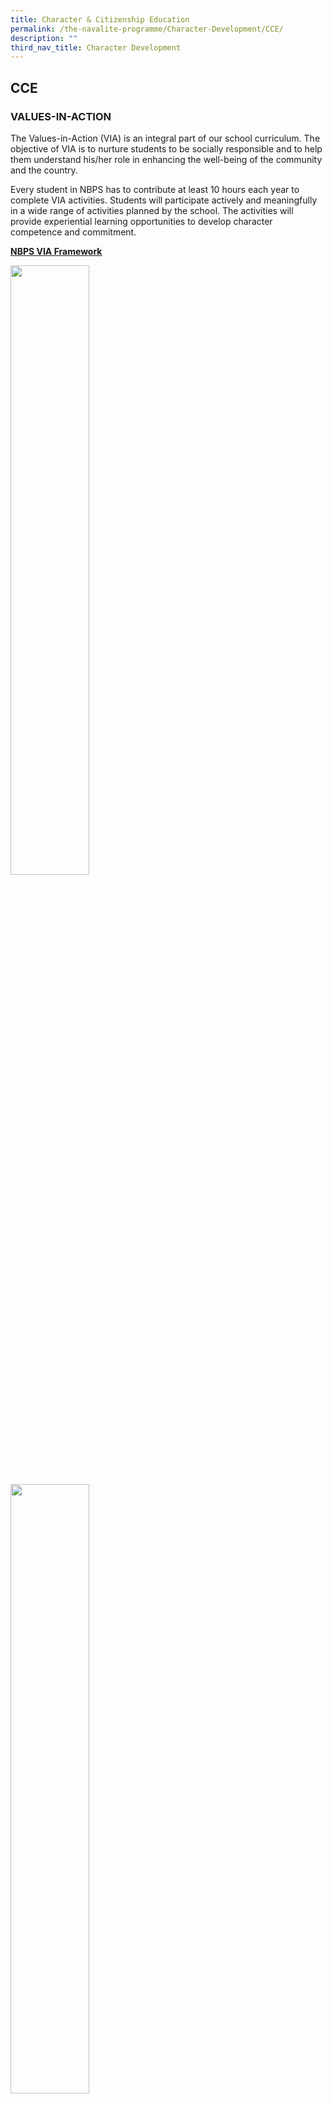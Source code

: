 ```yaml
---
title: Character & Citizenship Education
permalink: /the-navalite-programme/Character-Development/CCE/
description: ""
third_nav_title: Character Development
---
```

## CCE

### VALUES-IN-ACTION
  

The Values-in-Action (VIA) is an integral part of our school curriculum. The objective of VIA is to nurture students to be socially responsible and to help them understand his/her role in enhancing the well-being of the community and the country.


Every student in NBPS has to contribute at least 10 hours each year to complete VIA activities. Students will participate actively and meaningfully in a wide range of activities planned by the school. The activities will provide experiential learning opportunities to develop character competence and commitment.

**<u>NBPS VIA Framework</u>**

<img style="width: 50%;" src="/images/VIA1.png" >

<img style="width: 50%;" src="/images/VIA2.png" >

These are the basic programmes for all NBPS students:

<style type="text/css">
.tg  {border-collapse:collapse;border-spacing:0;}
.tg td{border-color:black;border-style:solid;border-width:1px;font-family:Arial, sans-serif;font-size:14px;
  overflow:hidden;padding:10px 5px;word-break:normal;}
.tg th{border-color:black;border-style:solid;border-width:1px;font-family:Arial, sans-serif;font-size:14px;
  font-weight:normal;overflow:hidden;padding:10px 5px;word-break:normal;}
.tg .tg-u2rx{background-color:#22428B;color:#FFF;font-weight:bold;text-align:left;vertical-align:middle}
.tg .tg-xuzz{background-color:#FFF;color:#343434;text-align:left;vertical-align:middle}
</style>
<table class="tg">
<thead>
  <tr>
    <th class="tg-u2rx"><span style="color:#FFF;background-color:#22428B">Programmes</span></th>
  </tr>
</thead>
<tbody>
  <tr>
    <td class="tg-xuzz">Daily Classroom Cleaning</td>
  </tr>
  <tr>
    <td class="tg-xuzz">Daily Canteen Cleaning</td>
  </tr>
  <tr>
    <td class="tg-xuzz">NBPS Cleans</td>
  </tr>
</tbody>
</table>

These are the level programmes in NBPS:

<style type="text/css">
.tg  {border-collapse:collapse;border-spacing:0;}
.tg td{border-color:black;border-style:solid;border-width:1px;font-family:Arial, sans-serif;font-size:14px;
  overflow:hidden;padding:10px 5px;word-break:normal;}
.tg th{border-color:black;border-style:solid;border-width:1px;font-family:Arial, sans-serif;font-size:14px;
  font-weight:normal;overflow:hidden;padding:10px 5px;word-break:normal;}
.tg .tg-tm00{background-color:#FFF;color:#343434;font-weight:bold;text-align:left;vertical-align:top}
.tg .tg-u2rx{background-color:#22428B;color:#FFF;font-weight:bold;text-align:left;vertical-align:middle}
.tg .tg-xuzz{background-color:#FFF;color:#343434;text-align:left;vertical-align:middle}
</style>
<table class="tg">
<thead>
  <tr>
    <th class="tg-u2rx"><span style="color:#FFF;background-color:#22428B">Level</span></th>
    <th class="tg-u2rx"><span style="color:#FFF;background-color:#22428B">Programmes</span></th>
  </tr>
</thead>
<tbody>
  <tr>
    <td class="tg-xuzz">1</td>
    <td class="tg-tm00">Primary 1 (Self)<br>Care for myself<br><br>Grooming Myself<br>Packing My Bag</td>
  </tr>
  <tr>
    <td class="tg-xuzz">2</td>
    <td class="tg-tm00">Primary 2 (Family)<br>Care for my family<br><br>Doing my part at home</td>
  </tr>
  <tr>
    <td class="tg-xuzz">3</td>
    <td class="tg-tm00">Primary 3 (School)<br>Care for the school<br><br>Doing my part in school</td>
  </tr>
  <tr>
    <td class="tg-xuzz">4</td>
    <td class="tg-tm00">Primary 4 (Community)<br>Care for my community<br><br>Interact with senior citizens</td>
  </tr>
  <tr>
    <td class="tg-xuzz">5</td>
    <td class="tg-tm00">Primary 5 (Nation)<br>Care for the nation<br><br>P1 Buddy System<br>'NBPS Cares'</td>
  </tr>
  <tr>
    <td class="tg-xuzz">6</td>
    <td class="tg-tm00">Primary 6 (Global)<br>Care for the nation         <br><br>'NBPS Cares' (Publicity)</td>
  </tr>
</tbody>
</table>

### VIA

**P2: Doing My Part At Home**

As part of VIA, our P2 students demonstrate what it means to be responsible, starting from their homes as they help out with the simple household chores.

![](/images/Snap3.jpeg)

![](/images/Snap4.jpeg)

![](/images/Snap5.jpeg)

**P5 & P6 VIA：NBPS Cares Project**  

As part of their Values in Action (VIA) project, NBPS Cares, our Primary 5 and 6 Navalites donated food items and packed them into hampers ahead of the festive season to bring some good cheer to the nearby residents for Chinese New Year! With the help from Nee Soon South Zone H RC, these hampers were distributed to residents staying in the HDB flats opposite our school. Through this activity, our students are certainly living up to our school value of ‘Compassion, our Spirit’! Good job, Navalites!

![](/images/6.jpeg)

NESS
----

#### OUR VISION

Global Individuals, Loyal Leader of Singapore

  

#### NE MISSION

To instil in every child the pride of being a Singaporean

#### SS MISSION

3 'A’s – To enable every child to:

*   Appreciate the past
*   Adapt to the present
*   Anticipate the future

<style type="text/css">
.tg  {border-collapse:collapse;border-spacing:0;}
.tg td{border-color:black;border-style:solid;border-width:1px;font-family:Arial, sans-serif;font-size:14px;
  overflow:hidden;padding:10px 5px;word-break:normal;}
.tg th{border-color:black;border-style:solid;border-width:1px;font-family:Arial, sans-serif;font-size:14px;
  font-weight:normal;overflow:hidden;padding:10px 5px;word-break:normal;}
.tg .tg-u2rx{background-color:#22428B;color:#FFF;font-weight:bold;text-align:left;vertical-align:middle}
.tg .tg-xuzz{background-color:#FFF;color:#343434;text-align:left;vertical-align:middle}
</style>
<table class="tg">
<thead>
  <tr>
    <th class="tg-u2rx"><span style="color:#FFF;background-color:#22428B">Commemoration of the 4 NE Core Events</span></th>
    <th class="tg-u2rx"><span style="color:#FFF;background-color:#22428B">Dates</span></th>
  </tr>
</thead>
<tbody>
  <tr>
    <td class="tg-xuzz">Total Defence Day<br></td>
    <td class="tg-xuzz">Assembly Programme: 8 February 2021<br></td>
  </tr>
  <tr>
    <td class="tg-xuzz">International Friendship Day <br></td>
    <td class="tg-xuzz">Assembly Programme: 12 April 2021<br></td>
  </tr>
  <tr>
    <td class="tg-xuzz">Racial Harmony Day<br></td>
    <td class="tg-xuzz">Assembly Programme: 19 July 2021<br></td>
  </tr>
  <tr>
    <td class="tg-xuzz">National Day<br></td>
    <td class="tg-xuzz">Assembly Programme: 6 August 2021</td>
  </tr>
</tbody>
</table>

#### TOTAL DEFENCE DAY 2021  

In commemoration of Total Defence Day on the 15th of February, our teachers dressed up smartly in their uniforms and led the school in the National Anthem, pledge and school song. Our student emcees sounded amazing via Zoom too!

![](/images/1.jpeg)

![](/images/2.jpeg)

![](/images/3.jpeg)

![](/images/4.jpeg)

![](/images/5.jpeg)

#### INTERNATIONAL FRIENDSHIP DAY 2021  

With an array of in-class activities during Assembly, CCE, English and Social Studies lessons, NBPS strives to ensure that by commemorating International Friendship Day, we can achieve our goals of:  

*   Being acquainted with the diverse and colourful culture and traditions of the region and the lives of the other ASEAN countries.
*   Nurture the spirit of friendship and collaboration among different peoples in ASEAN and beyond.
*   Having confidence and optimism in Singapore’s future and the resilience to face the challenges ahead.
*   Keeping an open mindset, and express an appreciation of the contributions of foreigners living, working and studying in Singapore.

As the Little Red Dot, Singapore realises the importance of forging strong solidarity and friendship with her neighbouring countries in order to survive. This idea is instilled in students through the International Friendship Day commemorated every year in Term 2. The theme for IFD this year is Singapore In The World. COVID-19 brought challenges and opportunities for Singapore. The changing global landscapes highlighted the importance of maintaining good relationships and the need to recognise the importance of connectedness within and beyond ASEAN.

On 12 April, our school commemorated IFD with the opening of the Heritage Corner.

![](/images/Heritage.jpeg)
The Heritage Corner will serve as a Learning Centre for the teaching and learning of Social Studies.

![](/images/Heritage2.jpeg)
IFD also provided students the opportunity to explore Singapore’s connection to the region and the world (Myanmar, Bhutan and New Zealand). Conducted through Zoom, the student emcees immersed the audience with the beautiful scenery of the country while at the same time, sharing unique facts about the country.

![](/images/Heritage3.jpeg)
After a whole year of hiatus, our school CCA dancers showcased their energy and talent through their dance moves. The song that they danced to has helped many to feel positive. They have lighted it up like Dynamite!

#### RACIAL HARMONY DAY 2021  

The theme for this year’s Racial Harmony Day commemoration is ‘Common Space, Connected Communities’.

   
Navalites were first engaged in a “This Week In History” presentation on the 1964 Race Riots reminding us how far we have come as a community in preserving racial and religious harmony.  
Subsequently, on 19 July, Navalites were treated to a Zoom Assembly programme led by our NESS ambassadors, titled “Four Weddings and a Connected Community”. Navalites learnt about the common culture and traditions of the 4 main races in Singapore: Chinese, Malay, Indian and Eurasian.

  
In addition, Navalites also learnt about traditional games and how to be a good neighbour via SLS and videos were also screened in the canteen during recess. They also enjoyed dressing up in various traditional costumes as can be seen in these pictures!


| | | 
| -------- | -------- | 
|   ![](/images/RHD1.jpeg)   | ![](/images/RHD2.jpeg)     | 



|  |  | 
| -------- | -------- | 
|    ![](/images/RHD3.jpeg)  |    ![](/images/RHD4.jpeg) | 

| |  | 
| -------- | -------- | 
|   ![](/images/RHD5.jpeg)   |   ![](/images/RHD6.jpeg)   | 



![](/images/RHD7.jpeg)

##### NATIONAL DAY CELEBRATIONS 2021: "TOGETHER, OUR SINGAPORE SPIRIT"  

In celebration of Singapore’s independence, Navalites were engaged in a school-wide celebration over Zoom. Students were encouraged to dress up as frontline workers to pay tribute to their contributions to Singapore. The solemn observance ceremony was followed by a two-part celebration based on the theme for NDP 2021 “Together, Our Singapore Spirit”.



|  |  |  |
| -------- | -------- | -------- |
|  ![](/images/ND2021_1.jpeg)   |   ![](/images/ND2021_2.jpeg)   |  ![](/images/ND2021_3.jpeg)   |



|  |  | 
| -------- | -------- | 
| ![](/images/ND2021_4.jpeg)    | ![](/images/ND2021_5.jpeg)     |      


“Part I: Together” saw Navalites enjoying this year’s National Day Parade theme song “The Road Ahead” and reflecting about our history and culture after watching a skit “Ramanujan & the Mixed-up Washing”.


|  |  |  |  |
| -------- | -------- | -------- |  -------- |
|   ![](/images/ND2021_6.jpeg)   |   ![](/images/ND2021_7.jpeg)   |  ![](/images/ND2021_8.jpeg)    |   ![](/images/ND2021_9.jpeg)   |





